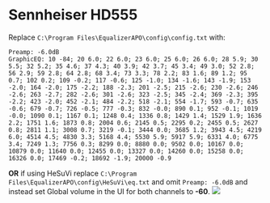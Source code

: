 # Sennheiser HD555
Replace `C:\Program Files\EqualizerAPO\config\config.txt` with:
```
Preamp: -6.0dB
GraphicEQ: 10 -84; 20 6.0; 22 6.0; 23 6.0; 25 6.0; 26 6.0; 28 5.9; 30 5.5; 32 5.2; 35 4.6; 37 4.3; 40 3.9; 42 3.7; 45 3.4; 49 3.0; 52 2.8; 56 2.9; 59 2.8; 64 2.8; 68 3.4; 73 3.3; 78 2.2; 83 1.6; 89 1.2; 95 0.7; 102 0.2; 109 -0.2; 117 -0.6; 125 -1.0; 134 -1.6; 143 -1.9; 153 -2.0; 164 -2.0; 175 -2.2; 188 -2.3; 201 -2.5; 215 -2.6; 230 -2.6; 246 -2.6; 263 -2.7; 282 -2.6; 301 -2.6; 323 -2.5; 345 -2.4; 369 -2.3; 395 -2.2; 423 -2.0; 452 -2.1; 484 -2.2; 518 -2.1; 554 -1.7; 593 -0.7; 635 -0.6; 679 -0.7; 726 -0.5; 777 -0.3; 832 -0.0; 890 0.1; 952 -0.1; 1019 -0.0; 1090 0.1; 1167 0.1; 1248 0.4; 1336 0.8; 1429 1.4; 1529 1.9; 1636 2.2; 1751 1.6; 1873 0.8; 2004 0.6; 2145 0.5; 2295 0.2; 2455 0.5; 2627 0.8; 2811 1.1; 3008 0.7; 3219 -0.1; 3444 0.0; 3685 1.2; 3943 4.5; 4219 6.0; 4514 4.5; 4830 3.3; 5168 4.4; 5530 5.9; 5917 5.9; 6331 4.0; 6775 3.4; 7249 1.3; 7756 0.3; 8299 0.0; 8880 0.0; 9502 0.0; 10167 0.0; 10879 0.0; 11640 0.0; 12455 0.0; 13327 0.0; 14260 0.0; 15258 0.0; 16326 0.0; 17469 -0.2; 18692 -1.9; 20000 -0.9
```
**OR** if using HeSuVi replace `C:\Program Files\EqualizerAPO\config\HeSuVi\eq.txt` and omit `Preamp: -6.0dB` and instead set Global volume in the UI for both channels to **-60**.
![](https://raw.githubusercontent.com/jaakkopasanen/AutoEq/master/results/Innerfidelity%202017/headphoncecom/onear/Sennheiser%20HD555/Sennheiser%20HD555.png)